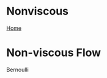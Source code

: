 <div class="contentPage" data-role="page" id="Nonviscous" data-add-back-btn="true">
<div data-role="header"><h1> Nonviscous</h1>
<a class="ui-btn-right" href="#Classes" data-icon="home">Home</a>
</div>
<div data-role="content"><h1 id="non-viscous-flow">Non-viscous Flow</h1>
<p>Bernoulli</p></div>
</div>
